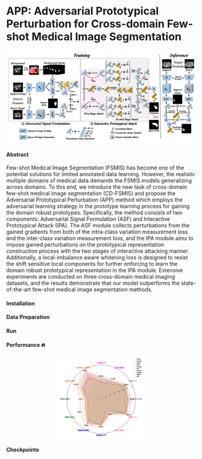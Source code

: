 # APP: Adversarial Prototypical Perturbation for Cross-domain Few-shot Medical Image Segmentation  



![](./app.PNG)


#### Abstract
Few-shot Medical Image Segmentation (FSMIS) has become one of the potential solutions for limited annotated data learning. However, the realistic multiple domains of medical data demands the FSMIS models generalizing across domains. To this end, we introduce the new task of cross-domain few-shot medical image segmentation (CD-FSMIS) and propose the Adversarial Prototypical Perturbation (APP) method which employs the adversarial learning strategy in the prototype learning process for gaining the domain robust prototypes. Specifically, the method consists of two components: Adversarial Signal Formulation (ASF) and Interactive Prototypical Attack (IPA). The ASF module collects perturbations from the gained gradients from both of the intra-class variation measurement loss and the inter-class variation measurement loss, and the IPA module aims to impose gained perturbations on the prototypical representation construction process with the two stages of interactive attacking manner. Additionally, a local-imbalance aware whitening loss is designed to resist the shift sensitive local components for further enforcing to learn the domain robust prototypical representation in the IPA module. Extensive experiments are conducted on three cross-domain medical imaging datasets, and the results demonstrate that our model outperforms the state-of-the-art few-shot medical image segmentation methods.


#### Installation 



#### Data Preparation


#### Run



#### Performance 🔥 

<p align="center">
    <img src="performance.png" width="50%"> <br>
</p>



#### Checkpoints

